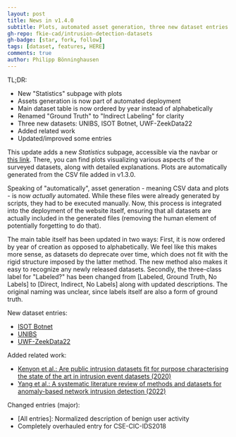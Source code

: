 ```yaml
---
layout: post
title: News in v1.4.0
subtitle: Plots, automated asset generation, three new dataset entries
gh-repo: fkie-cad/intrusion-detection-datasets
gh-badge: [star, fork, follow]
tags: [dataset, features, HERE]
comments: true
author: Philipp Bönninghausen
---
```


TL;DR:
- New "Statistics" subpage with plots
- Assets generation is now part of automated deployment
- Main dataset table is now ordered by year instead of alphabetically
- Renamed "Ground Truth" to "Indirect Labeling" for clarity
- Three new datasets: UNIBS, ISOT Botnet, UWF-ZeekData22
- Added related work
- Updated/improved some entries

This update adds a new *Statistics* subpage, accessible via the navbar or [this link](/intrusion-detection-datasets/content/statistics).
There, you can find plots visualizing various aspects of the surveyed datasets, along with detailed explanations.
Plots are automatically generated from the CSV file added in v1.3.0.

Speaking of "automatically", asset generation - meaning CSV data and plots - is now *actually* automated.
While these files were already generated by scripts, they had to be executed manually.
Now, this process is integrated into the deployment of the website itself, ensuring that all datasets are actually included in the generated files (removing the human element of potentially forgetting to do that).

The main table itself has been updated in two ways:
First, it is now ordered by year of creation as opposed to alphabetically.
We feel like this makes more sense, as datasets do deprecate over time, which does not fit with the rigid structure imposed by the latter method.
The new method also makes it easy to recognize any newly released datasets.
Secondly, the three-class label for "Labeled?" has been changed from [Labeled, Ground Truth, No Labels] to [Direct, Indirect, No Labels] along with updated descriptions.
The original naming was unclear, since labels itself are also a form of ground truth.

New dataset entries:
- [ISOT Botnet](/intrusion-detection-datasets/content/datasets/isot_botnet)
- [UNIBS](/intrusion-detection-datasets/content/datasets/unibs)
- [UWF-ZeekData22](/intrusion-detection-datasets/content/datasets/uwf_zeekdata22)

Added related work:
- [Kenyon et al.: Are public intrusion datasets fit for purpose characterising the state of the art in intrusion event datasets (2020)](/intrusion-detection-datasets/content/related_work/#are-public-intrusion-datasets-fit-for-purpose-characterising-the-state-of-the-art-in-intrusion-event-datasets-2020)
- [Yang et al.: A systematic literature review of methods and datasets for anomaly-based network intrusion detection (2022)](/intrusion-detection-datasets/content/related_work/#a-systematic-literature-review-of-methods-and-datasets-for-anomaly-based-network-intrusion-detection-2022)

Changed entries (major):
- [All entries]: Normalized description of benign user activity
- Completely overhauled entry for CSE-CIC-IDS2018